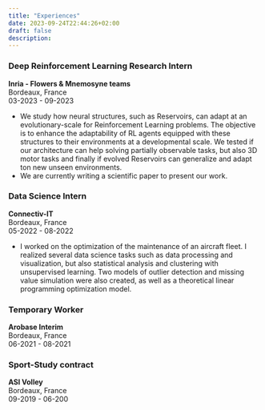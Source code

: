 ```yaml
---
title: "Experiences"
date: 2023-09-24T22:44:26+02:00
draft: false
description: 
---
```


### Deep Reinforcement Learning Research Intern
**Inria - Flowers & Mnemosyne teams**\
Bordeaux, France\
03-2023 - 09-2023

- We study how neural structures, such as Reservoirs, can adapt at an evolutionary-scale for Reinforcement Learning problems. The objective is to enhance the adaptability of RL agents equipped with these structures to their environments at a developmental scale. We tested if our architecture can help solving partially observable tasks, but also 3D motor tasks and finally if evolved Reservoirs can generalize and adapt ton new unseen environments.
- We are currently writing a scientific paper to present our work.


### Data Science Intern
**Connectiv-IT**\
Bordeaux, France\
05-2022 - 08-2022

- I worked on the optimization of the maintenance of an aircraft fleet. I realized several data science tasks such as data processing and visualization, but also statistical analysis and clustering with unsupervised learning. Two models of outlier detection and missing value simulation were also created, as well as a theoretical linear programming optimization model.


### Temporary Worker
**Arobase Interim**\
Bordeaux, France\
06-2021 - 08-2021


### Sport-Study contract
**ASI Volley**\
Bordeaux, France\
09-2019 - 06-200
